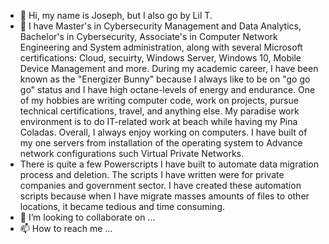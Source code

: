 - 👋 Hi, my name is Joseph, but I also go by Lil T.
- 👀 I have Master's in Cybersecurity Management and Data Analytics, Bachelor's in Cybersecurity, Associate's in Computer Network Engineering and System administration, along with 
several Microsoft certifications: Cloud, secuirty, Windows Server, Windows 10, Mobile Device Management and more. During my academic career, I have been known as the "Energizer Bunny"
because I always like to be on "go go go" status and I have high octane-levels of energy and endurance. One of my hobbies are writing computer code, work on projects, pursue technical certifications, travel, and anything else. My paradise work environment is to do IT-related work at beach while having my Pina Coladas. Overall, I always enjoy working on computers. I have built of my one servers from installation of the operating system to Advance network configurations such Virtual Private Networks.
- There is quite a few Powerscripts I have built to automate data migration process and deletion. The scripts I have written were for private companies and government sector. I have created these automation scripts because when I have migrate masses amounts of files to other locations, it became tedious and time consuming.
- 💞️ I’m looking to collaborate on ...
- 📫 How to reach me ...

<!---
LilTitanium/LilTitanium is a ✨ special ✨ repository because its `README.md` (this file) appears on your GitHub profile.
You can click the Preview link to take a look at your changes.
--->
